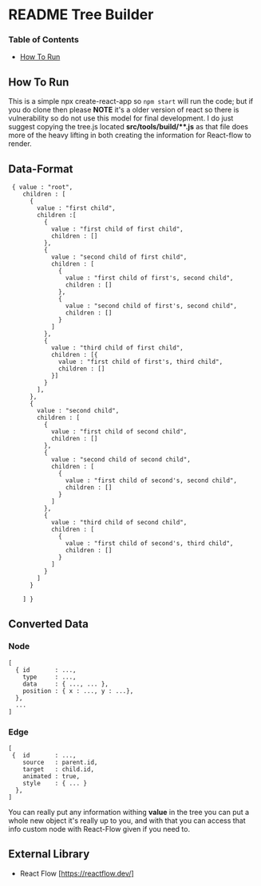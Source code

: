 
# README Tree Builder

### Table of Contents
* [How To Run](https://github.com/LVivona/Libp2p-pubsub-gui#how-to-run)

## How To Run
  This is a simple npx create-react-app so ``npm start`` will run the code; but if you do clone then please **NOTE** it's a older version of react so there is vulnerability so do not use this model for final development. I do just suggest copying the tree.js located **src/tools/build/\*\*.js** as that file does more of the heavy lifting in both creating the information for React-flow to render. 
 
## Data-Format
```
 { value : "root",
    children : [
      {
        value : "first child",
        children :[
          {
            value : "first child of first child",
            children : []
          },
          {
            value : "second child of first child",
            children : [
              {
                value : "first child of first's, second child",
                children : []
              },
              {
                value : "second child of first's, second child",
                children : []
              }
            ]
          },
          {
            value : "third child of first child",
            children : [{
              value : "first child of first's, third child",
              children : []
            }]
          }
        ],
      },
      {
        value : "second child",
        children : [
          {
            value : "first child of second child",
            children : []
          },
          {
            value : "second child of second child",
            children : [
              {
                value : "first child of second's, second child",
                children : []
              }
            ]
          },
          {
            value : "third child of second child",
            children : [
              {
                value : "first child of second's, third child",
                children : []
              }
            ]
          }
        ]
      }

    ] }
```
## Converted Data

### Node
```
[
  { id       : ...,
    type     : ...,
    data     : { ..., ... },
    position : { x : ..., y : ...},
  },
  ...
]
```

### Edge
```
[
 {  id       : ...,
    source   : parent.id,
    target   : child.id,
    animated : true,
    style    : { ... } 
  },
]
```

You can really put any information withing **value** in the tree you can put a whole new object it's really up to you, and with that you can access that info custom node with React-Flow given if you need to.


## External Library
* React Flow [https://reactflow.dev/]

